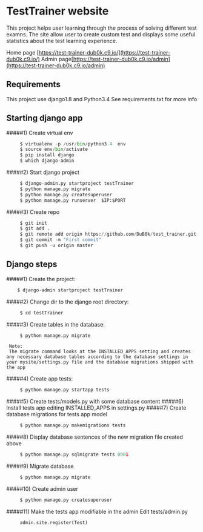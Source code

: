 # TestTrainer website

This project helps user learning through the process of solving different test examns.
The site allow user to create custom test and displays some useful statistics about the test learning experience.

Home page [https://test-trainer-dub0k.c9.io/](https://test-trainer-dub0k.c9.io/)
Admin page[https://test-trainer-dub0k.c9.io/admin](https://test-trainer-dub0k.c9.io/admin) 

## Requirements

This project use django1.8 and Python3.4
See requirements.txt for more info

## Starting django app

#####1) Create virtual env
```python
     $ virtualenv -p /usr/bin/python3.4  env
     $ source env/bin/activate
     $ pip install django
     $ which django-admin
```
#####2) Start django project
```python
     $ django-admin.py startproject testTrainer
     $ python manage.py migrate
     $ python manage.py createsuperuser
     $ python manage.py runserver  $IP:$PORT
```
#####3) Create repo
```python
     $ git init
     $ git add .
     $ git remote add origin https://github.com/DuB0k/test_trainer.git
     $ git commit -m "First commit"
     $ git push -u origin master
```

## Django steps
#####1) Create the project:
```python
	$ django-admin startproject testTrainer
```
#####2) Change dir to the django root directory:
```python
     $ cd testTrainer
```
#####3) Create tables in the database:
```python
     $ python manage.py migrate
```
     Note:
     The migrate command looks at the INSTALLED_APPS setting and creates any necessary database tables according to the database settings in your mysite/settings.py file and the database migrations shipped with the app
#####4) Create app tests:
```python
     $ python manage.py startapp tests
```
#####5) Create tests/models.py with some database content
#####6) Install tests app editing INSTALLED_APPS in settings.py
#####7) Create database migrations for tests app model
```python
     $ python manage.py makemigrations tests
```
#####8) Display database sentences of the new migration file created above
```python    
     $ python manage.py sqlmigrate tests 0001
```
#####9) Migrate database
```python 
     $ python manage.py migrate
```
#####10) Create admin user
```python 
     $ python manage.py createsuperuser
```
#####11) Make the tests app modifiable in the admin
Edit tests/admin.py
```python 
     admin.site.register(Test)
```
